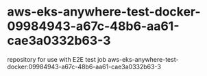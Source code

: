 # aws-eks-anywhere-test-docker-09984943-a67c-48b6-aa61-cae3a0332b63-3
repository for use with E2E test job aws-eks-anywhere-test-docker:09984943-a67c-48b6-aa61-cae3a0332b63-3

